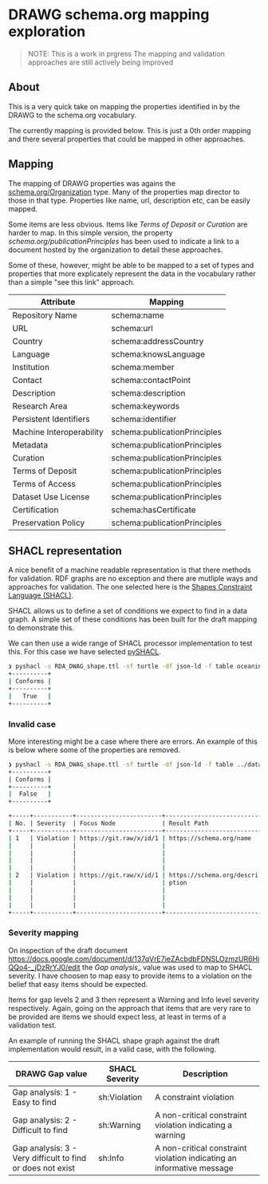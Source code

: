 # DRAWG schema.org mapping exploration

> NOTE: This is a work in prgress
> The mapping and validation approaches are still actively being improved

## About

This is a very quick take on mapping the properties identified in by the DRAWG
to the schema.org vocabulary.  

The currently mapping is provided below.  This is just a 0th order mapping and there
several properties that could be mapped in other approaches. 

## Mapping 

The mapping of DRAWG properties was agains the [schema.org/Organization](https://schema.org/Organization)
type.  Many of the properties map director to those in that type.  Properties like
name, url, description etc, can be easily mapped.  

Some items are less obvious.  Items like _Terms of Deposit_ or _Curation_ are harder to 
map.  In this simple version, the property _schema.org/publicationPrinciples_ has been 
used to indicate a link to a document hosted by the organization to detail these
approaches.

Some of these, however, might be able to be mapped to a set of types 
and properties that more explicately represent the data in the vocabulary
rather than a simple "see this link" approach.



| Attribute               | Mapping |
|------------------------|---------|
| Repository Name        | schema:name                  |
| URL                    | schema:url                   |
| Country                | schema:addressCountry        |
| Language               | schema:knowsLanguage         |
| Institution            | schema:member                |
| Contact                | schema:contactPoint          |
| Description            | schema:description           |
| Research Area          | schema:keywords              |
| Persistent Identifiers | schema:identifier            |
| Machine Interoperability| schema:publicationPrinciples |
| Metadata               | schema:publicationPrinciples |
| Curation               | schema:publicationPrinciples |
| Terms of Deposit       | schema:publicationPrinciples |
| Terms of Access        | schema:publicationPrinciples |
| Dataset Use License    | schema:publicationPrinciples |
| Certification          | schema:hasCertificate        |
| Preservation Policy    | schema:publicationPrinciples |



## SHACL representation

A nice benefit of a machine readable representation is that there methods 
for validation.  RDF graphs are no exception and there are mutliple ways and approaches
for validation. The one selected here is the [Shapes Constraint Language (SHACL)](https://www.w3.org/TR/shacl/).

SHACL allows us to define a set of conditions we expect to find in a data graph. A simple 
set of these conditions has been built for the draft mapping to demonstrate this.

We can then use a wide range of SHACL processor implementation to test this. For this case
we have selected [pySHACL](https://github.com/RDFLib/pySHACL).


```bash
❯ pyshacl -s RDA_DWAG_shape.ttl -sf turtle -df json-ld -f table oceaninfohub.json
+----------+
| Conforms |
+----------+
|   True   |
+----------+
```

### Invalid case

More interesting might be a case where there are errors.   An example of this is below
where some of the properties are removed. 



```bash
❯ pyshacl -s RDA_DWAG_shape.ttl -sf turtle -df json-ld -f table ../dataGraphs/thematics/expinst/instances/oceaninfohubBAD.json
+----------+
| Conforms |
+----------+
|  False   |
+----------+

+-----+-----------+------------------------+---------------------------+---------------------------+---------------------------+---------------------------+-------+
| No. | Severity  | Focus Node             | Result Path               | Message                   | Component                 | Shape                     | Value |
+-----+-----------+------------------------+---------------------------+---------------------------+---------------------------+---------------------------+-------+
| 1   | Violation | https://git.raw/x/id/1 | https://schema.org/name   | Name is required          | MinCountConstraintCompone | https://oceans.collaboriu | -     |
|     |           |                        |                           |                           | nt                        | m.io/voc/validation/1.0.1 |       |
|     |           |                        |                           |                           |                           | /shacl#nameResourceProper |       |
|     |           |                        |                           |                           |                           | ty                        |       |
|     |           |                        |                           |                           |                           |                           |       |
| 2   | Violation | https://git.raw/x/id/1 | https://schema.org/descri | Resource must have a desc | MinCountConstraintCompone | https://oceans.collaboriu | -     |
|     |           |                        | ption                     | ription                   | nt                        | m.io/voc/validation/1.0.1 |       |
|     |           |                        |                           |                           |                           | /shacl#descriptionResourc |       |
|     |           |                        |                           |                           |                           | eProperty                 |       |
|     |           |                        |                           |                           |                           |                           |       |
+-----+-----------+------------------------+---------------------------+---------------------------+---------------------------+---------------------------+-------+%
```



### Severity mapping

On inspection of the draft document https://docs.google.com/document/d/137qVrE7ieZAcbdbFDNSLOzmzUR6HjQQo4-_jDzRrYJ0/edit 
the _Gap analysis__ value was used to map to SHACL severity.  I have choosen to map easy to provide
items to a violation on the belief that easy items should be expected.  

Items for gap levels 2 and 3 then represent a Warning and Info level severity respectively.  Again, 
going on the approach that items that are very rare to be provided are items we should expect less, at least in 
terms of a validation test.  

An example of running the SHACL shape graph against the draft implementation would result, in a valid case,
with the following. 


| DRAWG Gap value                                | SHACL Severity |  Description |
|------------------------------------------------|----------------|----------------|
| Gap analysis: 1 - Easy to find                 |  sh:Violation  |	A constraint violation |
| Gap analysis: 2 - Difficult to find            |  sh:Warning    | A non-critical constraint violation indicating a warning |
| Gap analysis: 3 - Very difficult to find or does not exist  |  sh:Info |	A non-critical constraint violation indicating an informative message |



